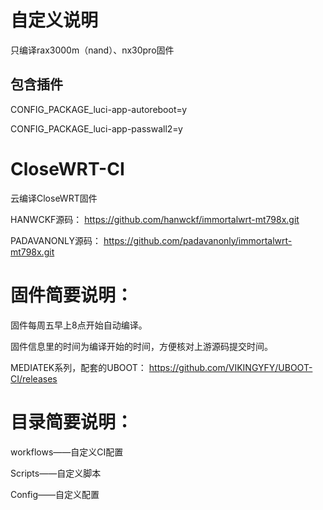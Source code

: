 # 自定义说明

只编译rax3000m（nand）、nx30pro固件

## 包含插件

CONFIG_PACKAGE_luci-app-autoreboot=y

CONFIG_PACKAGE_luci-app-passwall2=y

# CloseWRT-CI
云编译CloseWRT固件

HANWCKF源码：
https://github.com/hanwckf/immortalwrt-mt798x.git

PADAVANONLY源码：
https://github.com/padavanonly/immortalwrt-mt798x.git

# 固件简要说明：

固件每周五早上8点开始自动编译。

固件信息里的时间为编译开始的时间，方便核对上游源码提交时间。

MEDIATEK系列，配套的UBOOT：
https://github.com/VIKINGYFY/UBOOT-CI/releases

# 目录简要说明：

workflows——自定义CI配置

Scripts——自定义脚本

Config——自定义配置
